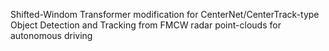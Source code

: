 Shifted-Windom Transformer modification for CenterNet/CenterTrack-type Object Detection and Tracking from FMCW radar point-clouds for autonomous driving
